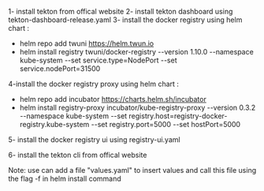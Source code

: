 1- install tekton from offical website
2- install tekton dashboard using tekton-dashboard-release.yaml
3- install the docker registry using helm chart : 
- helm repo add twuni https://helm.twun.io
- helm install registry twuni/docker-registry --version 1.10.0 --namespace kube-system --set service.type=NodePort  --set service.nodePort=31500

4-install the docker registry proxy using helm chart :
- helm repo add incubator https://charts.helm.sh/incubator
- helm install registry-proxy incubator/kube-registry-proxy --version 0.3.2 --namespace kube-system --set registry.host=registry-docker-registry.kube-system --set registry.port=5000  --set hostPort=5000

5- install the docker registry ui using registry-ui.yaml

6- install the tekton cli from offical website

Note: use can add a file "values.yaml" to insert values and call this file using the flag -f in helm install command